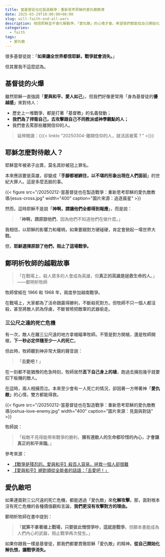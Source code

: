 ```yaml
---
title: 當基督徒也在製造戰爭：重新思考耶穌的愛仇敵教導
date: 2025-03-29T18:00:00+08:00
slug: will-faith-end-all-wars
description: 相信耶穌並不會化解戰爭，「愛仇敵」的心情才會。希望我們都能從自己開始化解仇恨，讓戰爭消失。
categories:
  - faith
tags:
  - 愛仇敵
---
```


很多基督徒說：「**如果讓全世界都信耶穌，戰爭就會消失。**」

但其實我不這麼認為。

## 基督徒的火爆

雖然耶穌一直強調「**愛與和平、愛人如己**」，但我們好像更常用「身為基督徒的**優越感**」來對待人：

- 歷史上一堆戰爭，都是打著「基督教」的名義發動；
- **我們為了捍衛自己，去攻擊跟自己不同教派或神學觀點的人；**
- 我們會去罵那些離開信仰的人。

> 延伸閱讀：《{{< linkto "20250304-離開信仰的人，就活該被罵？" >}}》

## 耶穌怎麼對待敵人？

耶穌當年被弟子出賣，莫名其妙被冠上罪名。

本來應該要是英雄，卻變成「**手腳都被綁住，以不堪的形象出現在人們面前**」的世紀大罪人。這是多麼丟臉的事。

{{< figure src="/20250212-當基督徒也在製造戰爭：重新思考耶穌的愛仇敵教導/jesus-cross.jpg" width="400" caption="圖片來源：追逐晨星" >}}

然而，這時耶穌不是說「**神啊，請讓他們全都得到報應**」，而是說：

> 「**神啊，請原諒他們**，因為他們不知道他們在做什麼。」

我相信，以耶穌的影響力和權柄，如果要跟對方硬碰硬，肯定會掀起一場世界大戰。

但，**耶穌選擇原諒了他們，阻止了這場戰爭。**

## 鄭明析牧師的越戰故事

> 「在戰場上，殺人眾多的人會成為英雄，但**真正的英雄是拯救生命的人**。」——鄭明析牧師

牧師曾經在 1966 和 1968 年，兩度參加越南戰爭。

在戰場上，大家都為了活命跟贏得勝利，不斷殺死對方。但牧師不只一個人都沒殺，甚至將敵人抓為俘虜，不斷冒險把敵軍的武器偷走。

### 三公尺之遠的死亡危機

有一次，敵人在離三公尺遠的地方拿槍瞄準牧師。不管是對方開槍，還是牧師開槍，**下一秒必定伴隨至少一人的死亡**。

但此時，牧師聽到神非常大聲的聲音說：

> 「**去愛吧！**」

在一刻都不能猶豫的危急時刻，牧師居然**丟下自己身上的槍**，跑過去擁抱幾乎就要扣下板機的敵人。

在這時，兩人相擁而泣。本來至少會有一人死亡的情況，卻因著一方帶著神「**愛仇敵**」的心情，雙方都能得救。

{{< figure src="/20250212-當基督徒也在製造戰爭：重新思考耶穌的愛仇敵教導/joshua-love-enemy.jpg" width="400" caption="圖片來源：見面與對話" >}}

牧師說：

> 「殺敵不見得能帶來戰爭的勝利，**擁有連敵人的生命都珍惜的內心，才會讓真正的和平來臨**。」

參考來源：

- [【戰爭是殘忍的。愛與和平】殺百人容易，拯救一個人卻很難](https://god21.tw/post/%E6%88%B0%E7%88%AD%E6%98%AF%E6%AE%98%E5%BF%8D%E7%9A%84%E6%84%9B%E8%88%87%E5%92%8C%E5%B9%B3%E6%AE%BA%E7%99%BE%E4%BA%BA%E5%AE%B9%E6%98%93%E6%8B%AF%E6%95%91%E4%B8%80%E5%80%8B%E4%BA%BA%E5%8D%BB%E5%BE%88%E9%9B%A3/)
- [【愛與和平】絕對順從全能者的話語：「去愛吧！」](https://god21.tw/post/%E6%84%9B%E8%88%87%E5%92%8C%E5%B9%B3%E7%B5%95%E5%B0%8D%E9%A0%86%E5%BE%9E%E5%85%A8%E8%83%BD%E8%80%85%E7%9A%84%E8%A9%B1%E8%AA%9E%E5%8E%BB%E6%84%9B%E5%90%A7/)

## 愛仇敵吧

如果連面對三公尺遠的死亡危機，都能透過「愛仇敵」來**化解攻擊**。那，面對根本沒有死亡危機的各種價值觀和言論，**我們更沒有攻擊對方的理由。**

鄭明析牧師在書中提到：

> 「**就算不拿著槍上戰場，只要彼此憎恨爭吵，這就是戰爭**。但願本書能成為人們內心的武器，阻止戰爭再次發生。」

如果你跟我一樣是基督徒，那我們都要貫徹耶穌「愛仇敵」的精神。**從自己開始化解仇恨，讓戰爭消失。**
